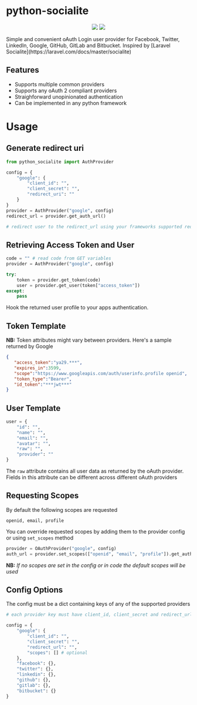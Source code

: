 # python-socialite
<p align="center">

<a href="https://pypi.python.org/pypi/python_socialite">
<img src="https://img.shields.io/pypi/v/python_socialite.svg" /></a>
<a href="https://travis-ci.org/evansmwendwa/python_socialite"><img src="https://travis-ci.org/evansmwendwa/python_socialite.svg?branch=master" /></a>
</p>
Simple and convenient oAuth Login user provider for Facebook, Twitter, LinkedIn, Google, GitHub, GitLab and Bitbucket. Inspired by [Laravel Socialite](https://laravel.com/docs/master/socialite)

## Features
-   Supports multiple common providers
-   Supports any oAuth 2 compliant providers
-   Straighforward unopinionated authentication
-   Can be implemented in any python framework

# Usage

## Generate redirect uri
```python
from python_socialite import AuthProvider

config = {
    "google": {
        "client_id": "",
        "client_secret": "",
        "redirect_uri": ""
    }
}
provider = AuthProvider("google", config)
redirect_url = provider.get_auth_url()

# redirect user to the redirect_url using your frameworks supported redirect
```

## Retrieving Access Token and User

```python
code = "" # read code from GET variables
provider = AuthProvider("google", config)

try:
    token = provider.get_token(code)
    user = provider.get_user(token["access_token"])
except:
    pass
```

Hook the returned user profile to your apps authentication.

## Token Template

**NB:** Token attributes might vary between providers. Here's a sample returned by Google

```json
{
   "access_token":"ya29.***",
   "expires_in":3599,
   "scope":"https://www.googleapis.com/auth/userinfo.profile openid",
   "token_type":"Bearer",
   "id_token":"***jwt***"
}
```

## User Template

```python
user = {
    "id": "",
    "name": "",
    "email": "",
    "avatar": "",
    "raw": "",
    "provider": ""
}
```

The `raw` attribute contains all user data as returned by the oAuth provider. Fields in this attribute can be different across different oAuth providers

## Requesting Scopes

By default the following scopes are requested

```
openid, email, profile
```

You can override requested scopes by adding them to the provider config or using `set_scopes` method

```python
provider = OAuthProvider("google", config)
auth_url = provider.set_scopes(["openid", "email", "profile"]).get_auth_url()
```
**NB:** *If no scopes are set in the config or in code the default scopes will be used*

## Config Options

The config must be a dict containing keys of any of the supported providers

```python
# each provider key must have client_id, client_secret and redirect_url

config = {
    "google": {
        "client_id": "",
        "client_secret": "",
        "redirect_url": "",
        "scopes": [] # optional
    },
    "facebook": {},
    "twitter": {},
    "linkedin": {},
    "github": {},
    "gitlab": {},
    "bitbucket": {}
}

```
